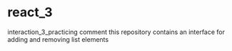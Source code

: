 # react_3
interaction_3_practicing
comment
this repository contains an interface for adding and removing list elements
